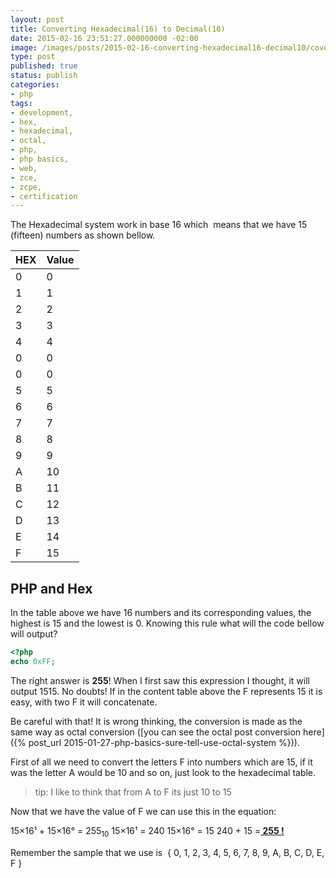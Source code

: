 ```yaml
---
layout: post
title: Converting Hexadecimal(16) to Decimal(10)
date: 2015-02-16 23:51:27.000000000 -02:00
image: /images/posts/2015-02-16-converting-hexadecimal16-decimal10/cover.png
type: post
published: true
status: publish
categories:
- php
tags:
- development,
- hex,
- hexadecimal,
- octal,
- php,
- php basics,
- web,
- zce,
- zcpe,
- certification
---
```


The Hexadecimal system work in base 16 which  means that we have 15 (fifteen) numbers as shown bellow.

|HEX|Value|
|--- |--- |
|0|0|
|1|1|
|2|2|
|3|3|
|4|4|
|0|0|
|0|0|
|5|5|
|6|6|
|7|7|
|8|8|
|9|9|
|A|10|
|B|11|
|C|12|
|D|13|
|E|14|
|F|15|

## PHP and Hex

In the table above we have 16 numbers and its corresponding values, the highest
is 15 and the lowest is 0. Knowing this rule what will the code bellow will
output?

```php
<?php
echo 0xFF;
```

The right answer is **255**!
When I first saw this expression I thought, it will output 1515. No doubts!
If in the content table above the F represents 15 it is easy,
with two F it will concatenate.

Be careful with that! It is wrong thinking, the conversion is made as the
same way as octal conversion
([you can see the octal post conversion here]({% post_url 2015-01-27-php-basics-sure-tell-use-octal-system %})).

First of all we need to convert the letters F into numbers which are 15,
if it was the letter A would be 10 and so on, just look to the hexadecimal table.

> tip: I like to think that from A to F its just 10 to 15

Now that we have the value of F we can use this in the equation:

15×16¹ + 15×16° = 255<sub>10</sub>
15×16¹ = 240
15×16° = 15
240 + 15 =**<span style="text-decoration: underline;"> 255 !</span>**

Remember the sample that we use is  { 0, 1, 2, 3, 4, 5, 6, 7, 8, 9, A, B, C, D, E, F }
